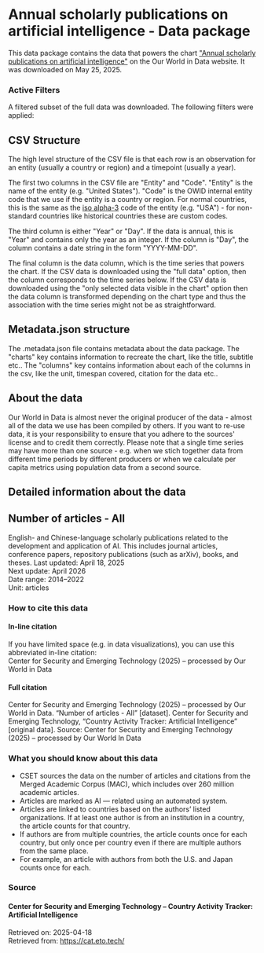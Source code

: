 # Annual scholarly publications on artificial intelligence - Data package

This data package contains the data that powers the chart ["Annual scholarly publications on artificial intelligence"](https://ourworldindata.org/grapher/annual-scholarly-publications-on-artificial-intelligence?v=1&csvType=full&useColumnShortNames=false) on the Our World in Data website. It was downloaded on May 25, 2025.

### Active Filters

A filtered subset of the full data was downloaded. The following filters were applied:

## CSV Structure

The high level structure of the CSV file is that each row is an observation for an entity (usually a country or region) and a timepoint (usually a year).

The first two columns in the CSV file are "Entity" and "Code". "Entity" is the name of the entity (e.g. "United States"). "Code" is the OWID internal entity code that we use if the entity is a country or region. For normal countries, this is the same as the [iso alpha-3](https://en.wikipedia.org/wiki/ISO_3166-1_alpha-3) code of the entity (e.g. "USA") - for non-standard countries like historical countries these are custom codes.

The third column is either "Year" or "Day". If the data is annual, this is "Year" and contains only the year as an integer. If the column is "Day", the column contains a date string in the form "YYYY-MM-DD".

The final column is the data column, which is the time series that powers the chart. If the CSV data is downloaded using the "full data" option, then the column corresponds to the time series below. If the CSV data is downloaded using the "only selected data visible in the chart" option then the data column is transformed depending on the chart type and thus the association with the time series might not be as straightforward.

## Metadata.json structure

The .metadata.json file contains metadata about the data package. The "charts" key contains information to recreate the chart, like the title, subtitle etc.. The "columns" key contains information about each of the columns in the csv, like the unit, timespan covered, citation for the data etc..

## About the data

Our World in Data is almost never the original producer of the data - almost all of the data we use has been compiled by others. If you want to re-use data, it is your responsibility to ensure that you adhere to the sources' license and to credit them correctly. Please note that a single time series may have more than one source - e.g. when we stich together data from different time periods by different producers or when we calculate per capita metrics using population data from a second source.

## Detailed information about the data


## Number of articles - All
English- and Chinese-language scholarly publications related to the development and application of AI. This includes journal articles, conference papers, repository publications (such as arXiv), books, and theses.
Last updated: April 18, 2025  
Next update: April 2026  
Date range: 2014–2022  
Unit: articles  


### How to cite this data

#### In-line citation
If you have limited space (e.g. in data visualizations), you can use this abbreviated in-line citation:  
Center for Security and Emerging Technology (2025) – processed by Our World in Data

#### Full citation
Center for Security and Emerging Technology (2025) – processed by Our World in Data. “Number of articles - All” [dataset]. Center for Security and Emerging Technology, “Country Activity Tracker: Artificial Intelligence” [original data].
Source: Center for Security and Emerging Technology (2025) – processed by Our World In Data

### What you should know about this data
* CSET sources the data on the number of articles and citations from the Merged Academic Corpus (MAC), which includes over 260 million academic articles.
* Articles are marked as AI — related using an automated system.
* Articles are linked to countries based on the authors’ listed organizations. If at least one author is from an institution in a country, the article counts for that country.
* If authors are from multiple countries, the article counts once for each country, but only once per country even if there are multiple authors from the same place.
* For example, an article with authors from both the U.S. and Japan counts once for each.

### Source

#### Center for Security and Emerging Technology – Country Activity Tracker: Artificial Intelligence
Retrieved on: 2025-04-18  
Retrieved from: https://cat.eto.tech/  


    